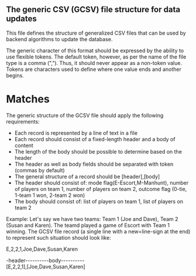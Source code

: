 ## The generic CSV (GCSV) file structure for data updates

This file defines the structure of generalized CSV files that can be used by backend algorithms to update the database.

The generic character of this format should be expressed by the ability to use flexible tokens. The default token, however, as per the name of the file type is a comma (","). Thus, it should never appear as a non-token value. Tokens are characters used to define where one value ends and another begins.

# Matches

The generic structure of the GCSV file should apply the following requirements:
* Each record is represented by a line of text in a file
* Each record should consist of a fixed-length header and a body of content
* The length of the body should be possible to determine based on the header
* The header as well as body fields should be separated with token (commas by default)
* The general structure of a record should be [header],[body]
* The header should consist of: mode flag(E-Escort,M-Manhunt), number of players on team 1, number of players on team 2, outcome flag (0-tie, 1-team 1 won, 2-team 2 won)
* The body should consist of: list of players on team 1, list of players on team 2

Example:
Let's say we have two teams: Team 1 (Joe and Dave), Team 2 (Susan and Karen). The teamd played a game of Escort with Team 1 winning. The GCSV file record (a single line with a new=line-sign at the end) to represent such situation should look like:

E,2,2,1,Joe,Dave,Susan,Karen

-header----------body----------\
[E,2,2,1],[Joe,Dave,Susan,Karen]

